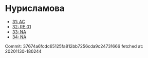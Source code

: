 # Нурисламова
- [31: AC](31.md)
- [32: RE 01](32.md)
- [33: NA](33.md)
- [34: NA](34.md)

Commit: 37674a6fcdc65125fa812bb7256cda9c24731666
 fetched at: 20201130-180244

